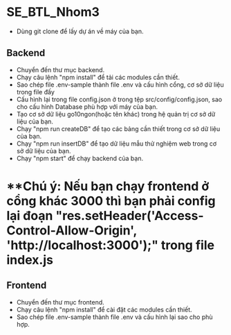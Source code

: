 # SE_BTL_Nhom3
- Dùng git clone để lấy dự án về máy của bạn.
## Backend
- Chuyển đến thư mục backend.
- Chạy câu lệnh "npm install" để tải các modules cần thiết.
- Sao chép file .env-sample thành file .env và cấu hình cổng, cơ sở dữ liệu trong file đấy
- Cấu hình lại trong file config.json ở trong tệp src/config/config.json, sao cho cấu hình Database phù hợp với máy của bạn.
- Tạo cơ sở dữ liệu go10ngon(hoặc tên khác) trong hệ quản trị cơ sở dữ liệu của bạn.
- Chạy "npm run createDB" để tạo các bảng cần thiết trong cơ sở dữ liệu của bạn.
- Chạy "npm run insertDB" để tạo dữ liệu mẫu thử nghiệm web trong cơ sở dữ liệu của bạn.
- Chạy "npm start" để chạy backend của bạn.
# **Chú ý: Nếu bạn chạy frontend ở cổng khác 3000 thì bạn phải config lại đoạn "res.setHeader('Access-Control-Allow-Origin', 'http://localhost:3000');" trong file index.js 
## Frontend
- Chuyển đến thư mục frontend.
- Chạy câu lệnh "npm install" để cài đặt các modules cần thiết.
- Sao chép file .env-sample thành file .env và cấu hình lại sao cho phù hợp.
